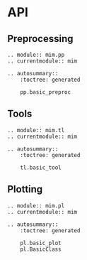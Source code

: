 # API

## Preprocessing

```{eval-rst}
.. module:: mim.pp
.. currentmodule:: mim

.. autosummary::
    :toctree: generated

    pp.basic_preproc
```

## Tools

```{eval-rst}
.. module:: mim.tl
.. currentmodule:: mim

.. autosummary::
    :toctree: generated

    tl.basic_tool
```

## Plotting

```{eval-rst}
.. module:: mim.pl
.. currentmodule:: mim

.. autosummary::
    :toctree: generated

    pl.basic_plot
    pl.BasicClass
```
